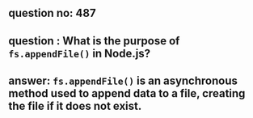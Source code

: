 
      
## question no: 487

## question : What is the purpose of `fs.appendFile()` in Node.js?

## answer: `fs.appendFile()` is an asynchronous method used to append data to a file, creating the file if it does not exist.
      